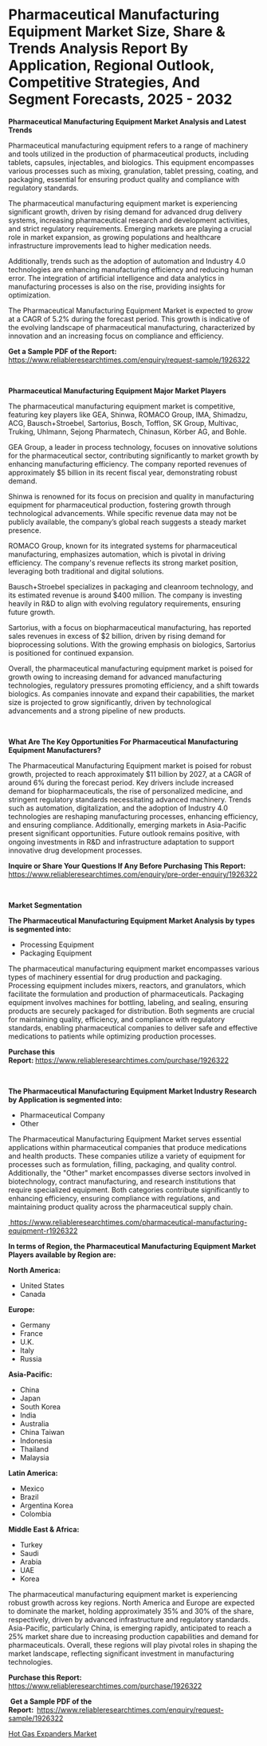 <p><h1>Pharmaceutical Manufacturing Equipment Market Size, Share & Trends Analysis Report By Application, Regional Outlook, Competitive Strategies, And Segment Forecasts, 2025 - 2032</h1></p><p><strong>Pharmaceutical Manufacturing Equipment Market Analysis and Latest Trends</strong></p>
<p><p>Pharmaceutical manufacturing equipment refers to a range of machinery and tools utilized in the production of pharmaceutical products, including tablets, capsules, injectables, and biologics. This equipment encompasses various processes such as mixing, granulation, tablet pressing, coating, and packaging, essential for ensuring product quality and compliance with regulatory standards.</p><p>The pharmaceutical manufacturing equipment market is experiencing significant growth, driven by rising demand for advanced drug delivery systems, increasing pharmaceutical research and development activities, and strict regulatory requirements. Emerging markets are playing a crucial role in market expansion, as growing populations and healthcare infrastructure improvements lead to higher medication needs.</p><p>Additionally, trends such as the adoption of automation and Industry 4.0 technologies are enhancing manufacturing efficiency and reducing human error. The integration of artificial intelligence and data analytics in manufacturing processes is also on the rise, providing insights for optimization.</p><p>The Pharmaceutical Manufacturing Equipment Market is expected to grow at a CAGR of 5.2% during the forecast period. This growth is indicative of the evolving landscape of pharmaceutical manufacturing, characterized by innovation and an increasing focus on compliance and efficiency.</p></p>
<p><strong>Get a Sample PDF of the Report:&nbsp;</strong> <a href="https://www.reliableresearchtimes.com/enquiry/request-sample/1926322?utm_campaign=2779&utm_medium=2&utm_source=Github&utm_content=ia&utm_term=28032025&utm_id=pharmaceutical-manufacturing-equipment">https://www.reliableresearchtimes.com/enquiry/request-sample/1926322</a></p>
<p>&nbsp;</p>
<p><strong>Pharmaceutical Manufacturing Equipment Major Market Players</strong></p>
<p><p>The pharmaceutical manufacturing equipment market is competitive, featuring key players like GEA, Shinwa, ROMACO Group, IMA, Shimadzu, ACG, Bausch+Stroebel, Sartorius, Bosch, Tofflon, SK Group, Multivac, Truking, Uhlmann, Sejong Pharmatech, Chinasun, Körber AG, and Bohle. </p><p>GEA Group, a leader in process technology, focuses on innovative solutions for the pharmaceutical sector, contributing significantly to market growth by enhancing manufacturing efficiency. The company reported revenues of approximately $5 billion in its recent fiscal year, demonstrating robust demand.</p><p>Shinwa is renowned for its focus on precision and quality in manufacturing equipment for pharmaceutical production, fostering growth through technological advancements. While specific revenue data may not be publicly available, the company’s global reach suggests a steady market presence.</p><p>ROMACO Group, known for its integrated systems for pharmaceutical manufacturing, emphasizes automation, which is pivotal in driving efficiency. The company's revenue reflects its strong market position, leveraging both traditional and digital solutions.</p><p>Bausch+Stroebel specializes in packaging and cleanroom technology, and its estimated revenue is around $400 million. The company is investing heavily in R&D to align with evolving regulatory requirements, ensuring future growth.</p><p>Sartorius, with a focus on biopharmaceutical manufacturing, has reported sales revenues in excess of $2 billion, driven by rising demand for bioprocessing solutions. With the growing emphasis on biologics, Sartorius is positioned for continued expansion.</p><p>Overall, the pharmaceutical manufacturing equipment market is poised for growth owing to increasing demand for advanced manufacturing technologies, regulatory pressures promoting efficiency, and a shift towards biologics. As companies innovate and expand their capabilities, the market size is projected to grow significantly, driven by technological advancements and a strong pipeline of new products.</p></p>
<p>&nbsp;</p>
<p><strong>What Are The Key Opportunities For Pharmaceutical Manufacturing Equipment Manufacturers?</strong></p>
<p><p>The Pharmaceutical Manufacturing Equipment market is poised for robust growth, projected to reach approximately $11 billion by 2027, at a CAGR of around 6% during the forecast period. Key drivers include increased demand for biopharmaceuticals, the rise of personalized medicine, and stringent regulatory standards necessitating advanced machinery. Trends such as automation, digitalization, and the adoption of Industry 4.0 technologies are reshaping manufacturing processes, enhancing efficiency, and ensuring compliance. Additionally, emerging markets in Asia-Pacific present significant opportunities. Future outlook remains positive, with ongoing investments in R&D and infrastructure adaptation to support innovative drug development processes.</p></p>
<p><strong>Inquire or Share Your Questions If Any Before Purchasing This Report:</strong> <a href="https://www.reliableresearchtimes.com/enquiry/pre-order-enquiry/1926322?utm_campaign=2779&utm_medium=2&utm_source=Github&utm_content=ia&utm_term=28032025&utm_id=pharmaceutical-manufacturing-equipment">https://www.reliableresearchtimes.com/enquiry/pre-order-enquiry/1926322</a></p>
<p>&nbsp;</p>
<p><strong>Market Segmentation</strong></p>
<p><strong>The Pharmaceutical Manufacturing Equipment Market Analysis by types is segmented into:</strong></p>
<p><ul><li>Processing Equipment</li><li>Packaging Equipment</li></ul></p>
<p><p>The pharmaceutical manufacturing equipment market encompasses various types of machinery essential for drug production and packaging. Processing equipment includes mixers, reactors, and granulators, which facilitate the formulation and production of pharmaceuticals. Packaging equipment involves machines for bottling, labeling, and sealing, ensuring products are securely packaged for distribution. Both segments are crucial for maintaining quality, efficiency, and compliance with regulatory standards, enabling pharmaceutical companies to deliver safe and effective medications to patients while optimizing production processes.</p></p>
<p><strong>Purchase this Report:&nbsp;</strong><a href="https://www.reliableresearchtimes.com/purchase/1926322?utm_campaign=2779&utm_medium=2&utm_source=Github&utm_content=ia&utm_term=28032025&utm_id=pharmaceutical-manufacturing-equipment">https://www.reliableresearchtimes.com/purchase/1926322</a></p>
<p>&nbsp;</p>
<p><strong>The Pharmaceutical Manufacturing Equipment Market Industry Research by Application is segmented into:</strong></p>
<p><ul><li>Pharmaceutical Company</li><li>Other</li></ul></p>
<p><p>The Pharmaceutical Manufacturing Equipment Market serves essential applications within pharmaceutical companies that produce medications and health products. These companies utilize a variety of equipment for processes such as formulation, filling, packaging, and quality control. Additionally, the "Other" market encompasses diverse sectors involved in biotechnology, contract manufacturing, and research institutions that require specialized equipment. Both categories contribute significantly to enhancing efficiency, ensuring compliance with regulations, and maintaining product quality across the pharmaceutical supply chain.</p></p>
<p><a href="https://www.reliableresearchtimes.com/pharmaceutical-manufacturing-equipment-r1926322?utm_campaign=2779&utm_medium=2&utm_source=Github&utm_content=ia&utm_term=28032025&utm_id=pharmaceutical-manufacturing-equipment">&nbsp;https://www.reliableresearchtimes.com/pharmaceutical-manufacturing-equipment-r1926322</a></p>
<p><strong>In terms of Region, the Pharmaceutical Manufacturing Equipment Market Players available by Region are:</strong></p>
<p>
    <p> <strong> North America: </strong>
        <ul>
            <li>United States</li>
            <li>Canada</li>
        </ul>
        </p> 
    <p> <strong> Europe: </strong>
        <ul>
            <li>Germany</li>
            <li>France</li>
            <li>U.K.</li>
            <li>Italy</li>
            <li>Russia</li>
        </ul>
        </p> 
    <p> <strong> Asia-Pacific: </strong>
        <ul>
            <li>China</li>
            <li>Japan</li>
            <li>South Korea</li>
            <li>India</li>
            <li>Australia</li>
            <li>China Taiwan</li>
            <li>Indonesia</li>
            <li>Thailand</li>
            <li>Malaysia</li>
        </ul>
        </p> 
    <p> <strong> Latin America: </strong>
        <ul>
            <li>Mexico</li>
            <li>Brazil</li>
            <li>Argentina Korea</li>
            <li>Colombia</li>
        </ul>
        </p> 
    <p> <strong> Middle East & Africa: </strong>
        <ul>
            <li>Turkey</li>
            <li>Saudi</li>
            <li>Arabia</li>
            <li>UAE</li>
            <li>Korea</li>
        </ul>
    </p>
    </p>
<p><p>The pharmaceutical manufacturing equipment market is experiencing robust growth across key regions. North America and Europe are expected to dominate the market, holding approximately 35% and 30% of the share, respectively, driven by advanced infrastructure and regulatory standards. Asia-Pacific, particularly China, is emerging rapidly, anticipated to reach a 25% market share due to increasing production capabilities and demand for pharmaceuticals. Overall, these regions will play pivotal roles in shaping the market landscape, reflecting significant investment in manufacturing technologies.</p></p>
<p><strong>Purchase this Report: </strong><a href="https://www.reliableresearchtimes.com/purchase/1926322?utm_campaign=2779&utm_medium=2&utm_source=Github&utm_content=ia&utm_term=28032025&utm_id=pharmaceutical-manufacturing-equipment">https://www.reliableresearchtimes.com/purchase/1926322</a></p>
<p>&nbsp;<strong>Get a Sample PDF of the Report:&nbsp;&nbsp;</strong><a href="https://www.reliableresearchtimes.com/enquiry/request-sample/1926322?utm_campaign=2779&utm_medium=2&utm_source=Github&utm_content=ia&utm_term=28032025&utm_id=pharmaceutical-manufacturing-equipment">https://www.reliableresearchtimes.com/enquiry/request-sample/1926322</a></p>
<p><strong></strong></p>
<p><p><a href="https://github.com/castoriffic/Market-Research-Report-List-6/blob/main/hot-gas-expanders-market.md?utm_campaign=2779&utm_medium=2&utm_source=Github&utm_content=ia&utm_term=28032025&utm_id=pharmaceutical-manufacturing-equipment">Hot Gas Expanders Market</a></p></p>
